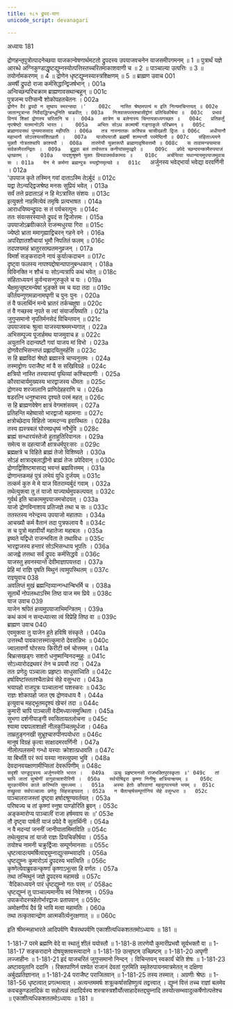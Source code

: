 ```yaml
---
title: १८१ द्रुपद-यागः
unicode_script: devanagari

---
```



अध्यायः 181

द्रोणहन्तृपुत्रोत्पादनेच्छया याजकान्वेषणार्थमटतो द्रुपदस्य उपयाजवचनेन याजसमीपगमनम् ॥ 1 ॥ पुत्रार्थं यज्ञे आरब्धे अग्निकुण्डाद्धृष्टद्युम्नस्योत्पत्तिस्तच्चरितमाकाशवाणी च ॥ 2 ॥ पाञ्चाल्या उत्पत्तिः ॥ 3 ॥ तयोर्नामकरणम् ॥ 4 ॥ द्रोणेन धृष्टद्युम्नस्यास्त्रशिक्षणम् ॥ 5 ॥
ब्राह्मण उवाच 	001  
अमर्षी द्रुपदो राजा कर्मसिद्धान्द्विजर्षभान् ।	001a  
अन्विच्छन्परिचक्राम ब्राह्मणावसथान्बहून् ॥	001c  
पुत्रजन्म परीप्सन्वै शोकोपहतचेतनः ।	002a  
`द्रोणेन वैरं द्रुपदो न सुष्वाप स्मरन्सदा ।'	002c  
नास्ति श्रेष्ठमपत्यं म इति नित्यमचिन्तयत् ॥	002e  
जातान्पुत्रान्स निर्वेदाद्धिग्बन्धूनिति चाब्रवीत् ।	003a  
निःश्वासपरमश्चासीद्द्रोणं प्रतिचिकीर्षया ॥	003c  
प्रभावं विनयं शिक्षां द्रोणस्य चरितानि च ।	004a  
क्षात्रेण च बलेनास्य चिन्तयन्नाध्यगच्छत ॥	004c  
प्रतिकर्तुं नृपश्रेष्ठो यतमानोऽपि भारत ।	005a  
अभितः सोऽथ कल्माषीं गङ्गाकूले परिभ्रमन् ॥	005c  
ब्राह्मणावसथं पुम्यमाससाद महीपतिः ।	006a  
तत्र नास्नातकः कश्चिन्न चासीदव्रती द्विजः ॥	006c  
अधीयानौ महाभागौ सोऽपश्यत्संशितव्रतौ ।	007a  
याजोपयाजौ ब्रह्मर्षी शाम्यन्तौ परमेष्ठिनौ ॥	007c  
संहिताध्ययने युक्तौ गोत्रतश्चापि काश्यपौ ।	008a  
तारणेयौ युक्तरूपौ ब्राह्मणावृषिसत्तमौ ॥	008c  
स तावामन्त्रयामास सर्वकामैरतन्द्रितः ।	009a  
बुद्ध्वा बलं तयोस्तत्र कनीयांसमुपह्वरे ॥	009c  
प्रपेदे च्छन्दयन्कामैरुपयाजं धृतव्रतम् ।	010a  
पादशुश्रूषणे युक्तः प्रियवाक्सर्वकामदः ॥	010c  
अर्चयित्वा यथान्यायमुपयाजमुवाच सः ।	011a  
येन मे कर्मणा ब्रह्मन्पुत्रः स्याद्द्रोणमृत्यवे ॥	011c  
`अर्जुनस्य भवेद्भार्या भवेद्या वरवर्णिनी ।	012a  
'उपयाज कृते तस्मिन् गवां दाताऽस्मि तेऽर्बुदं ॥	012c  
यद्वा तेऽन्यद्द्विजश्रेष्ठ मनसः सुप्रियं भवेत् ।	013a  
सर्वं तत्ते प्रदाताऽहं न हि मेऽत्रास्ति संशयः ॥	013c  
इत्युक्तो नाहमित्येवं तमृषिः प्रत्यभाषत ।	014a  
आराधयिष्यन्द्रुपदः स तं पर्यचरत्पुनः ॥	014c  
ततः संवत्सरस्यान्ते द्रुपदं स द्विजोत्तमः ।	015a  
उपयाजोऽब्रवीत्काले राजन्मधुरया गिरा ॥	015c  
ज्येष्ठो भ्राता ममागृह्माद्विचरन् गहने वने ।	016a  
अपरिज्ञातशौचायां भूमौ निपतितं फलम् ॥	016c  
तदपश्यमहं भ्रातुरसाम्प्रतमनुव्रजन् ।	017a  
विमर्शं सङ्करादाने नायं कुर्यात्कदाचन ॥	017c  
दृष्ट्वा फलस्य नापश्यद्दोषान्पापानुबन्धकान् ।	018a  
विविनक्ति न शौचं यः सोऽन्यत्रापि कथं भवेत् ॥	018c  
संहिताध्ययनं कुर्वन्वसन्गुरुकुले च यः ।	019a  
भैक्षमुत्सृष्टमन्येषां भुङ्क्ते स्म च यदा तदा ॥	019c  
कीर्तयन्गुणमन्नानामघृणी च पुनः पुनः ।	020a  
तं वै फलार्थिनं मन्ये भ्रातरं तर्कचक्षुषा ॥	020c  
तं वै गच्छस्व नृपते स त्वां संयाजयिष्यति ।	021a  
जुगुप्समानो नृपतिर्मनसेदं विचिन्तयन् ॥	021c  
उपयाजवचः श्रुत्वा याजस्याश्रममभ्यगात् ।	022a  
अभिसम्पूज्य पूजार्हमथ याजमुवाच ह ॥	022c  
अयुतानि ददान्यष्टौ गवां याजय मां विभो ।	023a  
द्रोणवैराभिसन्तप्तं प्रह्लादयितुमर्हसि ॥	023c  
स हि ब्रह्मविदां श्रेष्ठो ब्रह्मास्त्रे चाप्यनुत्तमः ।	024a  
तस्माद्द्रोणः पराजैष्ट मां वै स सखिविग्रहे ॥	024c  
क्षत्रियो नास्ति तस्यास्यां पृथिव्यां कश्चिदग्रणीः ।	025a  
कौरवाचार्यमुख्यस्य भारद्वाजस्य धीमतः ॥	025c  
द्रोणस्य शरजालानि प्राणिदेहहराणि च ।	026a  
षडरत्नि धनुश्चास्य दृश्यते परमं महत् ॥	026c  
स हि ब्राह्मणवेषेण क्षात्रं वेगमशंसयम् ।	027a  
प्रतिहन्ति महेष्वासो भारद्वाजो महामनाः ॥	027c  
क्षत्रोच्छेदाय विहितो जामदग्न्य इवास्थितः ।	028a  
तस्य ह्यस्त्रबलं घोरमप्रधृष्यं नरैर्भुवि ॥	028c  
ब्राह्मं सन्धारयंस्तेजो हुताहुतिरिवानलः ।	029a  
समेत्य स दहत्याजौ क्षात्रधर्मपुरःसरः ॥	029c  
ब्रह्मक्षत्रे च विहिते ब्राह्मं तेजो विशिष्यते ।	030a  
सोऽहं क्षात्राद्बलाद्धीनो ब्राह्मं तेजः प्रपेदिवान् ॥	030c  
द्रोणाद्विशिष्टमासाद्य भवन्तं ब्रह्मवित्तमम् ।	031a  
द्रोणान्तकमहं पुत्रं लभेयं युधि दुर्जयम् ॥	031c  
तत्कर्म कुरु मे मे याज वितराम्यर्बुदं गवाम् ।	032a  
तथेत्युक्त्वा तु तं याजो याज्यार्थमुपकल्पयत् ॥	032c  
गुर्वर्थ इति चाकाममुपयाजमचोदयत् ।	033a  
याजो द्रोणविनाशाय प्रतिजज्ञे तथा च सः ॥	033c  
ततस्तस्य नरेन्द्रस्य उपयाजो महातपाः ।	034a  
आचख्यौ कर्म वैतानं तदा पुत्रफलाय वै ॥	034c  
स च पुत्रो महावीर्यो महातेजा महाबलः ।	035a  
इष्यते यद्विधो राजन्भविता ते तथाविधः ॥	035c  
भारद्वाजस्य हन्तारं सोऽभिसन्धाय भूपतिः ।	036a  
आजह्वे तत्तथा सर्वं द्रुपदः कर्मसिद्धये ॥	036c  
याजस्तु हवनस्यान्ते देवीमाज्ञापयत्तदा ।	037a  
प्रेहि मां राज्ञि पृषति मिथुनं त्वामुपस्थितम् ॥	037c  
राज्ञ्युवाच 	038  
अवलिप्तं मुखं ब्रह्मन्दिव्यान्गन्धान्बिभर्मि च ।	038a  
सूतार्थे नोपलब्धाऽस्मि तिष्ठ याज मम प्रिये ॥	038c  
याज उवाच 	039  
याजेन श्रपितं हव्यमुपयाजाभिमन्त्रितम् ।	039a  
कथं कामं न सन्दध्यात्सा त्वं विप्रेहि तिष्ठ वा ॥	039c  
ब्राह्मण उवाच 	040  
एवमुक्त्वा तु याजेन हुते हविषि संस्कृते ।	040a  
उत्तस्थौ पावकात्तस्मात्कुमारो देवसन्निभः ॥	040c  
ज्वालावर्णो घोररूपः किरीटी वर्म चोत्तमम् ।	041a  
बिभ्रत्सखड्गः सशरो धनुष्मान्विनदन्मुहुः ॥	041c  
सोऽध्यारोदद्रथवरं तेन च प्रययौ तदा ।	042a  
ततः प्रणेदुः पञ्चालाः प्रहृष्टाः साधुसाध्विति ॥	042c  
हर्षाविष्टांस्ततश्चैतान्नेयं सेहे वसुन्धरा ।	043a  
भयापहो राजपुत्रः पञ्चालानां यशस्करः ॥	043c  
राज्ञः शोकापहो जात एष द्रोणवधाय वै ।	044a  
इत्युवाच महद्भूतमदृश्यं खेचरं तदा ॥	044c  
कुमारी चापि पाञ्चाली वेदीमध्यात्समुत्थिता ।	045a  
सुभगा दर्शनीयाङ्गी स्वसितायतलोचना ॥	045c  
श्यामा पद्मपलाशाक्षी नीलकुञ्चितमूर्धजा ।	046a  
ताम्रतुङ्गनखी सुभ्रूश्चारुपीनपयोधरा ॥	046c  
मानुषं विग्रहं कृत्वा साक्षादमरवर्णिनी ।	047a  
नीलोत्पलसमो गन्धो यस्याः क्रोशात्प्रधावति ॥	047c  
या बिभर्ति परं रूपं यस्या नास्त्युपमा भुवि ।	048a  
देवदानवयक्षाणामीप्सितां देवरूपिणीम् ॥	048c  
`सदृशी पाण्डुपुत्रस्य अर्जुनस्येति भारत ।	049a  
ऊचुः प्रहृष्टमनसो राजभक्तिपुरस्कृताः ॥'	049c  
तां चापि जातां सुश्रोणीं वागुवाचाशरीरिणी ।	050a  
सर्वयोषिद्वरा कृष्णा निनीषुः क्षत्रियान्क्षयम् ॥	050c  
सुरकार्यमियं काले करिष्यति सुमध्यमा ।	051a  
अस्या हेतोः कौरवाणां महदुत्पत्स्यते भयम् ॥	051c  
तच्छ्रुत्वा सर्वपञ्चालाः प्रणेदुः सिंहसङ्घवत् ।	052a  
न चैतान्हर्षसम्पूर्णानियं सेहे वसुन्धरा ॥	052c  
`पाञ्चालराजस्तां दृष्ट्वा हर्षादश्रूण्यवर्तयत् ।	053a  
परिष्वज्य च तां कृष्णां स्नुषा पाण्डोरिति ब्रुवन् ।	053c  
अङ्कमारोप्य पाञ्चालीं राजा हर्षमवाप सः ॥'	053e  
तौ दृष्ट्वा पार्षती याजं प्रपेदे वै सुतार्थिनी ।	054a  
न वै मदन्यां जननीं जानीयातामिमाविति ॥	054c  
तथेत्युवाच तां याजो राज्ञः प्रियचिकीर्षया ।	055a  
तयोश्च नामनी चक्रुर्द्विजाः सम्पूर्णमानसाः ॥	055c  
धृष्टत्वादत्यमर्षित्वाद्द्युम्नाद्युत्सम्भवादपि ।	056a  
धृष्टद्युम्नः कुमारोऽयं द्रुपदस्य भवत्विति ॥	056c  
कृष्णेत्येवाब्रुवकन्कृष्णां कृष्णाऽभूत्सा हि वर्णतः ।	057a  
तथा तन्मिथुनं जज्ञे द्रुपदस्य महामखे ॥	057c  
`वैदिकाध्ययने पारं धृष्टद्युम्नो गतः परम् ॥'	058ac  
धृष्टद्युम्नं तु पाञ्चाल्यमानीय स्वं निवेशनम् ।	059a  
उपाकरोदस्त्रहेतोर्भारद्वाजः प्रतापवान् ॥	059c  
अमोक्षणीयं दैवं हि भावि मत्वा महामतिः ।	060a  
तथा तत्कृतवान्द्रोण आत्मकीर्त्यनुरक्षणात् ॥ ॥	060c  

इति श्रीमन्महाभारते आदिपर्वणि चैत्ररथपर्वणि एकाशीत्यधिकशततमोऽध्यायः ॥ 181 ॥

1-181-7 परमे ब्रह्मणि वेदे वा स्थातुं शीलं ययोस्तौ ॥ 
1-181-8 तारणेयौ कुमारीप्रभवौ सूर्यभक्तौ वा ॥ 
1-181-17 सङ्करादाने दोषयुक्तवस्त्वादाने ॥ 
1-181-19 उत्सृष्टम् उच्छिष्टम् ॥ 1-181-20 अघृणी लज्जाहीनः ॥ 
1-181-21 इदं याजचरितं जुगुप्समानो निन्दन् । विचिन्तयन् स्वकार्यं चेति शेषः ॥ 
1-181-23 अष्टावयुतानि ददानि । रिक्तपाणिर्न पश्येत राजानं देवतां गुरुमिति स्मृतेरुपायनमात्रमेतत् न दक्षिणा अर्बुदप्रतिज्ञानात् ॥
 1-181-24 पराजैष्ट पराजितवान् ॥
 1-181-25 तस्य तस्मात् । अग्रणीः श्रेष्ठः ॥ 
1-181-56 धृष्टत्वात् प्रगल्भत्वात् । अत्यन्तममर्षः शत्रूत्कर्षासहिष्णुत्वं तद्वत्त्वात् । द्युम्नं वित्तं तच्च राज्ञां बलमेव कवचकुण्डलादिकं वा सहोत्पन्नं तदादिर्यस्य शस्त्रास्त्रशौर्योत्साहादेस्तद्द्युम्नादि तस्योत्सम्भवादुत्कर्षेणोत्पत्तेश्च ॥ एकाशीत्यधिकशततमोऽध्यायः ॥ 181 ॥
